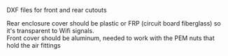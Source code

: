 DXF files for front and rear cutouts

Rear enclosure cover should be plastic or FRP (circuit board fiberglass) so it's transparent to Wifi signals.\
Front cover should be aluminum, needed to work with the PEM nuts that hold the air fittings
